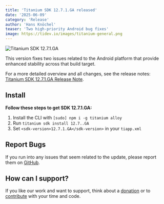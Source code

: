 ```yaml
---
title: 'Titanium SDK 12.7.1.GA released'
date: '2025-06-09'
category: 'Release'
author: 'Hans Knöchel'
teaser: 'Two high-priority Android bug fixes'
image: https://tidev.io/images/titanium-general.png
---
```


![Titanium SDK 12.7.1.GA](/images/titanium-general.png)

This version fixes two issues related to the Android platform that provide enhanced stability across that build target.

For a more detailed overview and all changes, see the release notes: [Titanium SDK 12.7.1.GA Release Note](https://titaniumsdk.com/guide/Titanium_SDK/Titanium_SDK_Release_Notes/Titanium_SDK_Release_Notes_12.x/Titanium_SDK_12.7.1.GA_Release_Note.html).

## Install

**Follow these steps to get SDK 12.7.1.GA:**

1. Install the CLI with `[sudo] npm i -g titanium alloy`
2. Run `titanium sdk install 12.7..GA`
3. Set `<sdk-version>12.7.1.GA</sdk-version>` in your `tiapp.xml`

## Report Bugs

If you run into any issues that seem related to the update, please report them on [GitHub](https://github.com/tidev/titanium-sdk/issues).

## How can I support?

If you like our work and want to support, think about a [donation](/donate) or to [contribute](/contribute) with your time and code.
